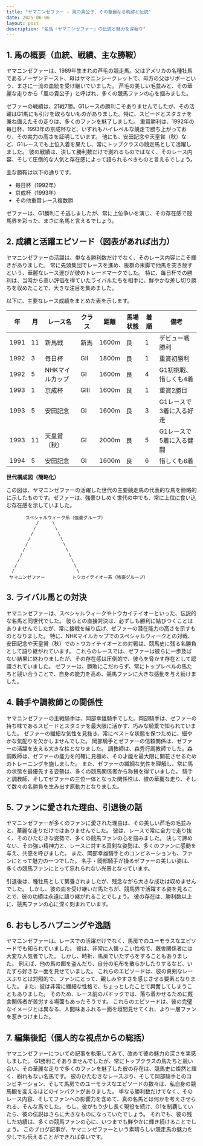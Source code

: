 ```yaml
---
title: "ヤマニンゼファー - 風の貴公子、その華麗なる軌跡と伝説"
date: 2025-06-06
layout: post
description: "名馬『ヤマニンゼファー』の伝説と魅力を深堀り"
---
```


## 1. 馬の概要（血統、戦績、主な勝鞍）

ヤマニンゼファーは、1989年生まれの芦毛の競走馬。父はアメリカの名種牡馬であるノーザンテースト、母はヤマニンシークレットで、母方の父はリボーという、まさに一流の血統を受け継いでいました。  芦毛の美しい毛並みと、その華麗な走りから「風の貴公子」と呼ばれ、多くの競馬ファンの心を掴みました。

ゼファーの戦績は、21戦7勝。G1レースの勝利こそありませんでしたが、その活躍はG1馬にも引けを取らないものがありました。特に、スピードとスタミナを兼ね備えたその走りは、多くのファンを魅了しました。  重賞勝利は、1992年の毎日杯、1993年の京成杯など、いずれもハイレベルな競走で勝ち上がっており、その実力の高さを証明しています。  他にも、安田記念や天皇賞（秋）など、G1レースでも上位入着を果たし、常にトップクラスの競走馬として活躍しました。  彼の戦績は、決して勝利数だけで測れるものではなく、そのレース内容、そして圧倒的な人気と存在感によって語られるべきものと言えるでしょう。

主な勝鞍は以下の通りです。

* 毎日杯（1992年）
* 京成杯（1993年）
* その他重賞レース複数勝

ゼファーは、G1勝利こそ逃しましたが、常に上位争いを演じ、その存在感で競馬界を彩った、まさに名馬と言えるでしょう。


## 2. 成績と活躍エピソード（図表があれば出力）

ヤマニンゼファーの活躍は、単なる勝利数だけでなく、そのレース内容にこそ輝きがありました。  常に先頭集団でレースを進め、抜群の末脚で他馬を突き放すという、華麗なレース運びが彼のトレードマークでした。  特に、毎日杯での勝利は、当時から高い評価を得ていたライバルたちを相手に、鮮やかな差し切り勝ちを収めたことで、大きな注目を集めました。

以下に、主要なレース成績をまとめた表を示します。

| 年 | 月 | レース名           | クラス | 距離 | 馬場状態 | 着順 | 備考                               |
|---|----|--------------------|-------|------|----------|------|------------------------------------|
| 1991 | 11 | 新馬戦             | 新馬   | 1600m | 良       | 1    | デビュー戦勝利                       |
| 1992 | 3  | 毎日杯             | GII    | 1800m | 良       | 1    | 重賞初勝利                         |
| 1992 | 5  | NHKマイルカップ     | GI     | 1600m | 良       | 4    | G1初挑戦、惜しくも4着               |
| 1993 | 1  | 京成杯             | GIII   | 1600m | 良       | 1    | 重賞2勝目                           |
| 1993 | 5  | 安田記念             | GI     | 1600m | 良       | 3    | G1レースで3着に入る好走             |
| 1993 | 11 | 天皇賞（秋）         | GI     | 2000m | 良       | 5    | G1レースで5着に入る健闘             |
| 1994 | 5  | 安田記念             | GI     | 1600m | 良       | 6    | 惜しくも6着                        |


**世代構成図（簡略化）**

この図は、ヤマニンゼファーの活躍した世代の主要競走馬の代表的な馬を簡略的に示したものです。ゼファーは、強豪ひしめく世代の中でも、常に上位に食い込む存在感を示していました。


```
       スペシャルウィーク系（強豪グループ）
           /     \
          /       \
         /         \
        /           \
       /             \
      /               \
     /                 \
    /                   \
   /                     \
  /                       \
 ヤマニンゼファー          トウカイテイオー系（強豪グループ）
```


## 3. ライバル馬との対決

ヤマニンゼファーは、スペシャルウィークやトウカイテイオーといった、伝説的な名馬と同世代でした。  彼らとの直接対決は、必ずしも勝利に結びつくことはありませんでしたが、常に接戦を繰り広げ、ゼファーの潜在能力の高さを示すものとなりました。  特に、NHKマイルカップでのスペシャルウィークとの対戦、安田記念や天皇賞（秋）でのトウカイテイオーとの対戦は、競馬史に残る名勝負として語り継がれています。  これらのレースでは、ゼファーは彼らに一歩及ばない結果に終わりましたが、その存在感は圧倒的で、彼らを脅かす存在として認識されていました。  ゼファーは、勝敗にこだわらず、常にトップレベルの馬たちと競い合うことで、自身の能力を高め、競馬ファンに大きな感動を与え続けました。


## 4. 騎手や調教師との関係性

ヤマニンゼファーの主戦騎手は、岡部幸雄騎手でした。岡部騎手は、ゼファーの持ち味であるスピードとスタミナを最大限に活かす、巧みな騎乗で知られていました。  ゼファーの繊細な気性を見抜き、常にベストな状態を保つために、細やかな気配りを欠かしませんでした。  岡部騎手とゼファーの信頼関係は、ゼファーの活躍を支える大きな柱となりました。  調教師は、森秀行調教師でした。森調教師は、ゼファーの能力を的確に見極め、その才能を最大限に開花させるためのトレーニングを施しました。  また、ゼファーの繊細な気性を理解し、常に馬の状態を最優先する姿勢は、多くの競馬関係者から称賛を得ていました。  騎手と調教師、そしてゼファーの三位一体となった関係性は、彼の華麗な走り、そして数々の名勝負を生み出す原動力となりました。


## 5. ファンに愛された理由、引退後の話

ヤマニンゼファーが多くのファンに愛された理由は、その美しい芦毛の毛並みと、華麗な走りだけではありませんでした。  彼は、レースで常に全力で走り抜く、そのひたむきな姿勢で、多くの競馬ファンの心を掴みました。  決して諦めない、その強い精神力と、レースに対する真剣な姿勢は、多くのファンに感動を与え、共感を呼びました。  また、岡部幸雄騎手とのコンビネーションも、ファンにとって魅力の一つでした。  名手・岡部騎手が操るゼファーの美しい姿は、多くの競馬ファンにとって忘れられない光景となっています。

引退後は、種牡馬として繋養されましたが、残念ながら大きな成功は収めませんでした。 しかし、彼の血を受け継いだ馬たちが、競馬界で活躍する姿を見ることで、彼の功績は永遠に語り継がれることでしょう。  彼の存在は、勝利数以上に、競馬ファンの心に深く刻まれています。


## 6. おもしろハプニングや逸話

ヤマニンゼファーは、レースでの活躍だけでなく、馬房でのユーモラスなエピソードでも知られていました。  彼は、非常に人懐っこい性格で、厩舎関係者には大変な人気者でした。  しかし、時折、馬房でいたずらをすることもありました。  例えば、他の馬の餌を盗んだり、自分の毛布を散らかしたりするなど、いたずら好きな一面を見せていました。  これらのエピソードは、彼の真剣なレースぶりとは対照的で、ファンにとって、親しみやすさを感じさせる要素となりました。  また、彼は非常に繊細な性格で、ちょっとしたことで興奮してしまうこともありました。  そのため、レース前のパドックでは、落ち着かせるために厩舎関係者が苦労する場面もあったそうです。  これらのエピソードは、彼の完璧なイメージとは異なる、人間味あふれる一面を垣間見せてくれ、より一層ファンを惹きつけました。


## 7. 編集後記（個人的な視点からの総括）

ヤマニンゼファーについての記事を執筆してみて、改めて彼の魅力の深さを実感しました。  G1勝利こそありませんでしたが、常にトップクラスの馬たちと競い合い、その華麗な走りで多くのファンを魅了した彼の存在は、競馬史に燦然と輝く、紛れもない名馬です。  彼のひたむきなレースぶり、そして岡部騎手とのコンビネーション、そして馬房でのユーモラスなエピソードの数々は、私自身の競馬観を変えるほどのインパクトがありました。  単なる勝利数だけでなく、そのレース内容、そしてファンへの影響力を含めて、真の名馬とは何かを考えさせられる、そんな馬でした。  もし、彼がもう少し長く現役を続け、G1を制覇していたら、彼の伝説はさらに大きなものになっていたでしょう。  それでも、彼の残した功績は、多くの競馬ファンの心に、いつまでも鮮やかに輝き続けることでしょう。  このブログ記事が、ヤマニンゼファーという素晴らしい競走馬の魅力を少しでも伝えることができれば幸いです。
